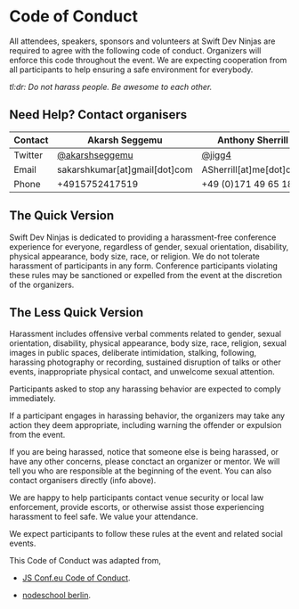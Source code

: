 # Code of Conduct

All attendees, speakers, sponsors and volunteers at Swift Dev Ninjas are required to agree with the following code of conduct. Organizers will enforce this code throughout the event. We are expecting cooperation from all participants to help ensuring a safe environment for everybody.

*tl:dr: Do not harass people. Be awesome to each other.*

## Need Help? Contact organisers

| Contact | Akarsh Seggemu                                      | Anthony Sherrill                    |
| ------- | --------------------------------------------------- | ----------------------------------- |
| Twitter | [@akarshseggemu](https://twitter.com/akarshseggemu) | [@jigg4](https://twitter.com/jiGg4) |
| Email   | sakarshkumar[at]gmail[dot]com                       | ASherrill[at]me[dot]com             |
| Phone   | +4915752417519                                      | +49 (0)171 49 65 186                |

## The Quick Version

Swift Dev Ninjas is dedicated to providing a harassment-free conference experience for everyone, regardless of gender, sexual orientation, disability, physical appearance, body size, race, or religion. We do not tolerate harassment of participants in any form. Conference participants violating these rules may be sanctioned or expelled from the event at the discretion of the organizers.

## The Less Quick Version

Harassment includes offensive verbal comments related to gender, sexual orientation, disability, physical appearance, body size, race, religion, sexual images in public spaces, deliberate intimidation, stalking, following, harassing photography or recording, sustained disruption of talks or other events, inappropriate physical contact, and unwelcome sexual attention.

Participants asked to stop any harassing behavior are expected to comply immediately.

If a participant engages in harassing behavior, the organizers may take any action they deem appropriate, including warning the offender or expulsion from the event.

If you are being harassed, notice that someone else is being harassed, or have any other concerns, please conctact an organizer or mentor. We will tell you who are responsible at the beginning of the event. You can also contact organisers directly (info above).

We are happy to help participants contact venue security or local law enforcement, provide escorts, or otherwise assist those experiencing harassment to feel safe. We value your attendance.

We expect participants to follow these rules at the event and related social events.

This Code of Conduct was adapted from,

* [JS Conf.eu Code of Conduct]( http://2014.jsconf.eu/code-of-conduct.html).
  
* [nodeschool berlin](https://github.com/nodeschool/berlin/blob/master/codeofconduct.md).
